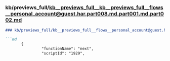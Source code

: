 ### kb/previews_full/kb__previews_full__kb__previews_full__flows__personal_account@guest.har.part008.md.part001.md.part002.md

```md
### kb/previews_full/kb__previews_full__flows__personal_account@guest.har.part008.md.part001.md (part 002)

```md
       {
                "functionName": "next",
                "scriptId": "1929",
```

```

```

